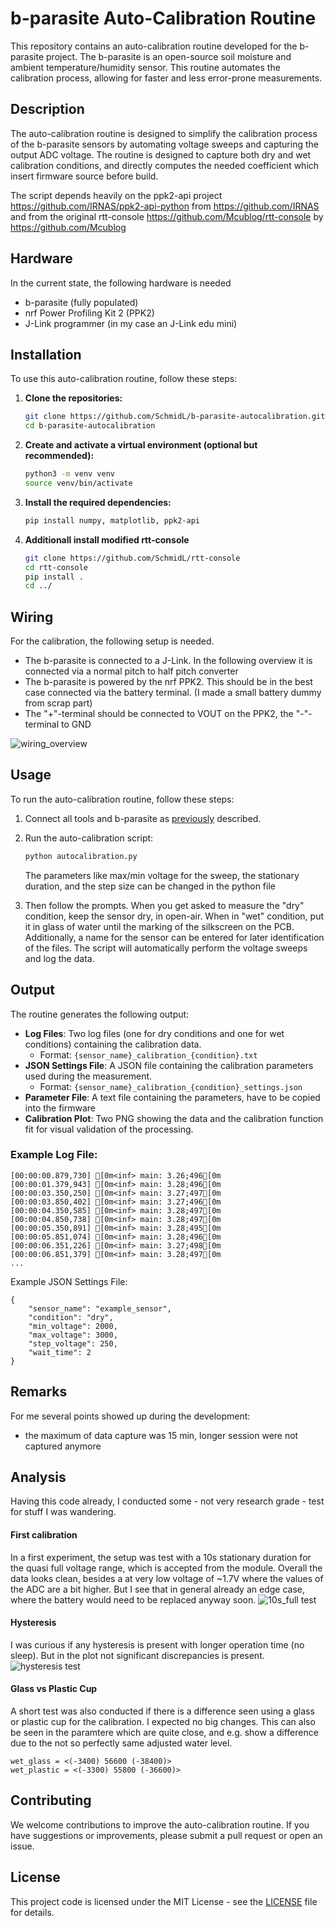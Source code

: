 # b-parasite Auto-Calibration Routine

This repository contains an auto-calibration routine developed for the b-parasite project. The b-parasite is an open-source soil moisture and ambient temperature/humidity sensor. This routine automates the calibration process, allowing for faster and less error-prone measurements.

## Description

The auto-calibration routine is designed to simplify the calibration process of the b-parasite sensors by automating voltage sweeps and capturing the output ADC voltage. The routine is designed to capture both dry and wet calibration conditions, and directly computes the needed coefficient which insert firmware source before build.

The script depends heavily on the ppk2-api project https://github.com/IRNAS/ppk2-api-python from https://github.com/IRNAS and from the original rtt-console https://github.com/Mcublog/rtt-console by https://github.com/Mcublog

## Hardware
In the current state, the following hardware is needed
- b-parasite (fully populated)
- nrf Power Profiling Kit 2 (PPK2)
- J-Link programmer (in my case an J-Link edu mini)

## Installation

To use this auto-calibration routine, follow these steps:

1. **Clone the repositories:**
   ```bash
   git clone https://github.com/SchmidL/b-parasite-autocalibration.git
   cd b-parasite-autocalibration

   ```
1. **Create and activate a virtual environment (optional but recommended):**
    ```bash
    python3 -m venv venv
    source venv/bin/activate
    ```

1. **Install the required dependencies:**
    ```bash
    pip install numpy, matplotlib, ppk2-api
    ```
1. **Additionall install modified rtt-console**
    ```bash
    git clone https://github.com/SchmidL/rtt-console
    cd rtt-console
    pip install .
    cd ../
    ```

## Wiring
For the calibration, the following setup is needed.
- The b-parasite is connected to a J-Link. In the following overview it is connected via a normal pitch to half pitch converter
- The b-parasite is powered by the nrf PPK2. This should be in the best case connected via the battery terminal. (I made a small battery dummy from scrap part)
- The "+"-terminal should be connected to VOUT on the PPK2, the "-"-terminal to GND

![wiring_overview](/docs/img/wiring_bparasite_calibration.jpeg)

## Usage

To run the auto-calibration routine, follow these steps:

1. Connect all tools and b-parasite as  [previously](#hardware-and-wiring) described.
1. Run the auto-calibration script:
    ```bash
    python autocalibration.py
    ```
    The parameters like max/min voltage for the sweep, the stationary duration, and the step size can be changed in the python file

1. Then follow the prompts. When you get asked to measure the "dry" condition, keep the sensor dry, in open-air.
When in "wet" condition, put it in glass of water until the marking of the silkscreen on the PCB.
Additionally, a name for the sensor can be entered for later identification of the files.
The script will automatically perform the voltage sweeps and log the data.

## Output

The routine generates the following output:

- **Log Files**: Two log files (one for dry conditions and one for wet conditions) containing the calibration data.
	- Format: `{sensor_name}_calibration_{condition}.txt`
- **JSON Settings File**: A JSON file containing the calibration parameters used during the measurement.
	- Format: `{sensor_name}_calibration_{condition}_settings.json`
- **Parameter File**: A text file containing the parameters, have to be copied into the firmware
- **Calibration Plot**: Two PNG showing the data and the calibration function fit for visual validation of the processing.

### Example Log File:

```
[00:00:00.879,730] [0m<inf> main: 3.26;496[0m
[00:00:01.379,943] [0m<inf> main: 3.28;496[0m
[00:00:03.350,250] [0m<inf> main: 3.27;497[0m
[00:00:03.850,402] [0m<inf> main: 3.27;496[0m
[00:00:04.350,585] [0m<inf> main: 3.28;497[0m
[00:00:04.850,738] [0m<inf> main: 3.28;497[0m
[00:00:05.350,891] [0m<inf> main: 3.28;495[0m
[00:00:05.851,074] [0m<inf> main: 3.28;496[0m
[00:00:06.351,226] [0m<inf> main: 3.27;498[0m
[00:00:06.851,379] [0m<inf> main: 3.28;497[0m
...
```
Example JSON Settings File:
```
{
    "sensor_name": "example_sensor",
    "condition": "dry",
    "min_voltage": 2000,
    "max_voltage": 3000,
    "step_voltage": 250,
    "wait_time": 2
}
```
## Remarks
For me several points showed up during the development:
- the maximum of data capture was 15 min, longer session were not captured anymore

## Analysis
Having this code already, I conducted some - not very research grade - test for stuff I was wandering.

#### First calibration
In a first experiment, the setup was test with a 10s stationary duration for the quasi full voltage range, which is accepted from the module.
Overall the data looks clean, besides a at very low voltage of ~1.7V where the values of the ADC are a bit higher. But I see that in general already an edge case, where the battery would need to be replaced anyway soon.
![10s_full test](/docs/img/sensor_10s_calibration_plot.png)

#### Hysteresis
I was curious if any hysteresis is present with longer operation time (no sleep). But in the plot not significant discrepancies is present. 
![hysteresis test](/docs/img/sensor_20s_hysteresis.png)

#### Glass vs Plastic Cup
A short test was also conducted if there is a difference seen using a glass or plastic cup for the calibration. I expected no big changes.
This can also be seen in the paramtere which are quite close, and e.g. show a difference due to the not so perfectly same adjusted water level.

```
wet_glass = <(-3400) 56600 (-38400)>
wet_plastic = <(-3300) 55800 (-36600)>
```

## Contributing

We welcome contributions to improve the auto-calibration routine. If you have suggestions or improvements, please submit a pull request or open an issue.

## License

This project code is licensed under the MIT License - see the [LICENSE](https://opensource.org/licenses/MIT) file for details.
